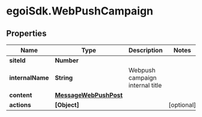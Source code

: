 # egoiSdk.WebPushCampaign

## Properties
Name | Type | Description | Notes
------------ | ------------- | ------------- | -------------
**siteId** | **Number** |  | 
**internalName** | **String** | Webpush campaign internal title | 
**content** | [**MessageWebPushPost**](MessageWebPushPost.md) |  | 
**actions** | **[Object]** |  | [optional] 


